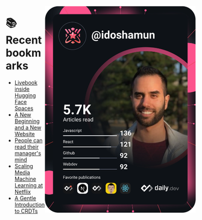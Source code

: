 <a href="https://app.daily.dev/idoshamun"><img src="https://raw.githubusercontent.com/idoshamun/idoshamun/devcard/devcard.svg" align='right' width="400" alt="Ido Shamun's Dev Card"/></a>

# 📚 Recent bookmarks
<!-- BOOKMARKS:START -->
- [Livebook inside Hugging Face Spaces](https://app.daily.dev/posts/Emrk7MxEv?utm_source=rss&utm_medium=bookmarks&utm_campaign=28849d86070e4c099c877ab6837c61f0)
- [A New Beginning and a New Website](https://app.daily.dev/posts/IVoMHYNo1?utm_source=rss&utm_medium=bookmarks&utm_campaign=28849d86070e4c099c877ab6837c61f0)
- [People can read their manager&#39;s mind](https://app.daily.dev/posts/NiSubPj7O?utm_source=rss&utm_medium=bookmarks&utm_campaign=28849d86070e4c099c877ab6837c61f0)
- [Scaling Media Machine Learning at Netflix](https://app.daily.dev/posts/XfPdeS9Ch?utm_source=rss&utm_medium=bookmarks&utm_campaign=28849d86070e4c099c877ab6837c61f0)
- [A Gentle Introduction to CRDTs](https://app.daily.dev/posts/Zma941_uX?utm_source=rss&utm_medium=bookmarks&utm_campaign=28849d86070e4c099c877ab6837c61f0)
<!-- BOOKMARKS:END -->
